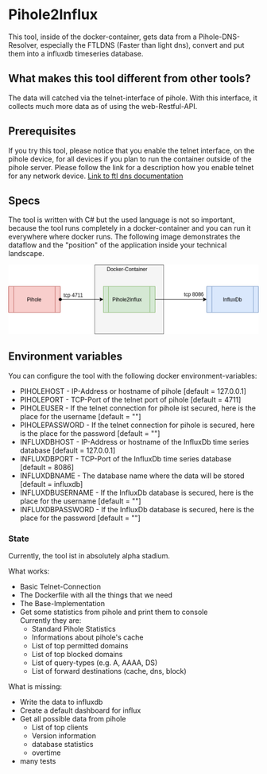 # Pihole2Influx
This tool, inside of the docker-container, gets data from a Pihole-DNS-Resolver, especially the FTLDNS (Faster than light dns), convert and put them into a influxdb timeseries database.

## What makes this tool different from other tools? 
The data will catched via the telnet-interface of pihole. 
With this interface, it collects much more data as of using the web-Restful-API.

## Prerequisites
If you try this tool, please notice that you enable the telnet interface, on the pihole device, for all devices if you plan to run the container outside of the pihole server.
Please follow the link for a description how you enable telnet for any network device.
<a href="https://docs.pi-hole.net/ftldns/configfile/#socket_listening" target="blank">Link to ftl dns documentation</a>

## Specs
The tool is written with C# but the used language is not so important, because the tool runs completely in a docker-container and you can run it everywhere where docker runs.
The following image demonstrates the dataflow and the "position" of the application inside your technical landscape.

<img src="./working_dataflow.png"  alt="current dataflow"/>

## Environment variables
You can configure the tool with the following docker environment-variables:
- PIHOLEHOST - IP-Address or hostname of pihole [default = 127.0.0.1] 
- PIHOLEPORT - TCP-Port of the telnet port of pihole [default = 4711]
- PIHOLEUSER - If the telnet connection for pihole ist secured, here is the place for the username [default = ""]
- PIHOLEPASSWORD - If the telnet connection for pihole is secured, here is the place for the password [default = ""]
- INFLUXDBHOST - IP-Address or hostname of the InfluxDb time series database [default = 127.0.0.1]
- INFLUXDBPORT - TCP-Port of the InfluxDb time series database [default = 8086]
- INFLUXDBNAME - The database name where the data will be stored [default = influxdb]
- INFLUXDBUSERNAME - If the InfluxDb database is secured, here is the place for the username [default = ""]
- INFLUXDBPASSWORD - If the InfluxDb database is secured, here is the place for the password [default = ""]

### State
Currently, the tool ist in absolutely alpha stadium.

What works:
<ul>
<li>Basic Telnet-Connection</li>
<li>The Dockerfile with all the things that we need</li>
<li>The Base-Implementation</li>
<li>Get some statistics from pihole and print them to console<br />
Currently they are:
<ul>
<li>Standard Pihole Statistics</li>
<li>Informations about pihole's cache</li>
<li>List of top permitted domains</li>
<li>List of top blocked domains</li>
<li>List of query-types (e.g. A, AAAA, DS)</li>
<li>List of forward destinations (cache, dns, block)</li>
</ul>
</li>
</ul>

What is missing:
<ul>
<li>Write the data to influxdb</li>
<li>Create a default dashboard for influx</li>
<li>Get all possible data from pihole<br />
<ul>
<li>List of top clients</li>
<li>Version information</li>
<li>database statistics</li>
<li>overtime</li>
</ul>
</li>
<li>many tests</li>
</ul>


